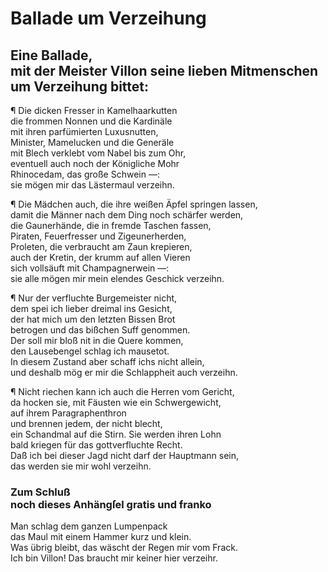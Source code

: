 # Ballade um Verzeihung
<a name="125"></a>
## Eine Ballade, <br />mit der Meister Villon seine lieben Mitmenschen <br />um Verzeihung bittet:

¶ Die dicken Fresser in Kamelhaarkutten  
die frommen Nonnen und die Kardinäle  
mit ihren parfümierten Luxusnutten,  
Minister, Mamelucken und die Generäle  
mit Blech verklebt vom Nabel bis zum Ohr,  
eventuell auch noch der Königliche Mohr  
Rhinocedam, das große Schwein —:  
sie mögen mir das Lästermaul verzeihn.

¶ Die Mädchen auch, die ihre weißen Äpfel springen lassen,  
damit die Männer nach dem Ding noch schärfer werden,  
die Gaunerhände, die in fremde Taschen fassen,  
Piraten, Feuerfresser und Zigeunerherden,  
Proleten, die verbraucht am Zaun krepieren,  
auch der Kretin, der krumm auf allen Vieren  
sich vollsäuft mit Champagnerwein —:  
sie alle mögen mir mein elendes Geschick verzeihn.

¶ Nur der verfluchte Burgemeister nicht,  
dem spei ich lieber dreimal ins Gesicht,  
der hat mich um den letzten Bissen Brot  
betrogen und das bißchen Suff genommen.  
Der soll mir bloß nit in die Quere kommen,  
den Lausebengel schlag ich mausetot.  
<a name="126"></a>In diesem Zustand aber schaff ichs nicht allein,  
und deshalb mög er mir die Schlappheit auch verzeihn.

¶ Nicht riechen kann ich auch die Herren vom Gericht,  
da hocken sie, mit Fäusten wie ein Schwergewicht,  
auf ihrem Paragraphenthron  
und brennen jedem, der nicht blecht,  
ein Schandmal auf die Stirn. Sie werden ihren Lohn  
bald kriegen für das gottverfluchte Recht.  
Daß ich bei dieser Jagd nicht darf der Hauptmann sein,  
das werden sie mir wohl verzeihn.

### Zum Schluß <br />noch dieses Anhängſel gratis und franko

Man schlag dem ganzen Lumpenpack  
das Maul mit einem Hammer kurz und klein.  
Was übrig bleibt, das wäscht der Regen mir vom Frack.  
Ich bin Villon! Das braucht mir keiner hier verzeihr.



